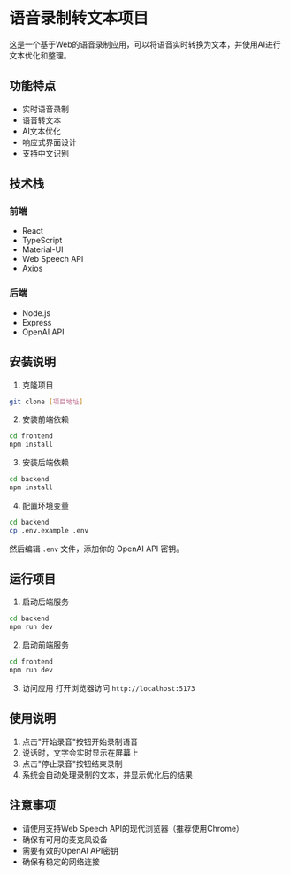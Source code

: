 # 语音录制转文本项目

这是一个基于Web的语音录制应用，可以将语音实时转换为文本，并使用AI进行文本优化和整理。

## 功能特点

- 实时语音录制
- 语音转文本
- AI文本优化
- 响应式界面设计
- 支持中文识别

## 技术栈

### 前端
- React
- TypeScript
- Material-UI
- Web Speech API
- Axios

### 后端
- Node.js
- Express
- OpenAI API

## 安装说明

1. 克隆项目
```bash
git clone [项目地址]
```

2. 安装前端依赖
```bash
cd frontend
npm install
```

3. 安装后端依赖
```bash
cd backend
npm install
```

4. 配置环境变量
```bash
cd backend
cp .env.example .env
```
然后编辑 `.env` 文件，添加你的 OpenAI API 密钥。

## 运行项目

1. 启动后端服务
```bash
cd backend
npm run dev
```

2. 启动前端服务
```bash
cd frontend
npm run dev
```

3. 访问应用
打开浏览器访问 `http://localhost:5173`

## 使用说明

1. 点击"开始录音"按钮开始录制语音
2. 说话时，文字会实时显示在屏幕上
3. 点击"停止录音"按钮结束录制
4. 系统会自动处理录制的文本，并显示优化后的结果

## 注意事项

- 请使用支持Web Speech API的现代浏览器（推荐使用Chrome）
- 确保有可用的麦克风设备
- 需要有效的OpenAI API密钥
- 确保有稳定的网络连接 